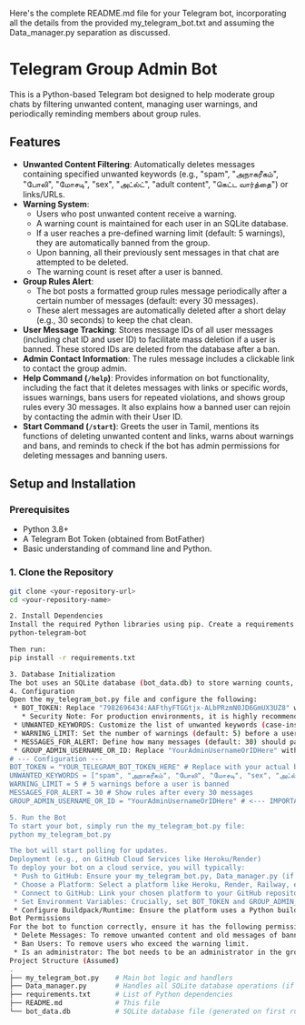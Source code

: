 Here's the complete README.md file for your Telegram bot, incorporating all the details from the provided my_telegram_bot.txt and assuming the Data_manager.py separation as discussed.
# Telegram Group Admin Bot

This is a Python-based Telegram bot designed to help moderate group chats by filtering unwanted content, managing user warnings, and periodically reminding members about group rules.

## Features

* **Unwanted Content Filtering**: Automatically deletes messages containing specified unwanted keywords (e.g., "spam", "அநாகரீகம்", "போலி", "மோசடி", "sex", "அட்ல்ட்", "adult content", "கெட்ட வார்த்தை") or links/URLs.
* **Warning System**:
    * Users who post unwanted content receive a warning.
    * A warning count is maintained for each user in an SQLite database.
    * If a user reaches a pre-defined warning limit (default: 5 warnings), they are automatically banned from the group.
    * Upon banning, all their previously sent messages in that chat are attempted to be deleted.
    * The warning count is reset after a user is banned.
* **Group Rules Alert**:
    * The bot posts a formatted group rules message periodically after a certain number of messages (default: every 30 messages).
    * These alert messages are automatically deleted after a short delay (e.g., 30 seconds) to keep the chat clean.
* **User Message Tracking**: Stores message IDs of all user messages (including chat ID and user ID) to facilitate mass deletion if a user is banned. These stored IDs are deleted from the database after a ban.
* **Admin Contact Information**: The rules message includes a clickable link to contact the group admin.
* **Help Command (`/help`)**: Provides information on bot functionality, including the fact that it deletes messages with links or specific words, issues warnings, bans users for repeated violations, and shows group rules every 30 messages. It also explains how a banned user can rejoin by contacting the admin with their User ID.
* **Start Command (`/start`)**: Greets the user in Tamil, mentions its functions of deleting unwanted content and links, warns about warnings and bans, and reminds to check if the bot has admin permissions for deleting messages and banning users.

## Setup and Installation

### Prerequisites

* Python 3.8+
* A Telegram Bot Token (obtained from BotFather)
* Basic understanding of command line and Python.

### 1. Clone the Repository

```bash
git clone <your-repository-url>
cd <your-repository-name>

2. Install Dependencies
Install the required Python libraries using pip. Create a requirements.txt file with the following content:
python-telegram-bot

Then run:
pip install -r requirements.txt

3. Database Initialization
The bot uses an SQLite database (bot_data.db) to store warning counts, message counts, and message IDs. The database tables will be automatically initialized when the bot starts for the first time by calling init_db().
4. Configuration
Open the my_telegram_bot.py file and configure the following:
 * BOT_TOKEN: Replace "7982696434:AAFthyFTGGtjx-ALbPRzmN0JD6GmUX3UZ8" with your actual bot token obtained from BotFather.
   * Security Note: For production environments, it is highly recommended to use environment variables instead of hardcoding your bot token directly in the code.
 * UNWANTED_KEYWORDS: Customize the list of unwanted keywords (case-insensitive).
 * WARNING_LIMIT: Set the number of warnings (default: 5) before a user is banned.
 * MESSAGES_FOR_ALERT: Define how many messages (default: 30) should pass before the group rules alert is posted.
 * GROUP_ADMIN_USERNAME_OR_ID: Replace "YourAdminUsernameOrIDHere" with the Telegram username or user ID of your group admin. If using a username, do not include the '@' symbol. If using a user ID, make sure it's an integer.
# --- Configuration ---
BOT_TOKEN = "YOUR_TELEGRAM_BOT_TOKEN_HERE" # Replace with your actual bot token
UNWANTED_KEYWORDS = ["spam", "அநாகரீகம்", "போலி", "மோசடி", "sex", "அட்ல்ட்", "adult content", "கெட்ட வார்த்தை"]
WARNING_LIMIT = 5 # 5 warnings before a user is banned
MESSAGES_FOR_ALERT = 30 # Show rules after every 30 messages
GROUP_ADMIN_USERNAME_OR_ID = "YourAdminUsernameOrIDHere" # <--- IMPORTANT: REPLACE THIS

5. Run the Bot
To start your bot, simply run the my_telegram_bot.py file:
python my_telegram_bot.py

The bot will start polling for updates.
Deployment (e.g., on GitHub Cloud Services like Heroku/Render)
To deploy your bot on a cloud service, you will typically:
 * Push to GitHub: Ensure your my_telegram_bot.py, Data_manager.py (if you separated it), requirements.txt, and this README.md are pushed to a GitHub repository.
 * Choose a Platform: Select a platform like Heroku, Render, Railway, etc.
 * Connect to GitHub: Link your chosen platform to your GitHub repository.
 * Set Environment Variables: Crucially, set BOT_TOKEN and GROUP_ADMIN_USERNAME_OR_ID as environment variables within your deployment platform's settings. This is more secure than hardcoding them.
 * Configure Buildpack/Runtime: Ensure the platform uses a Python buildpack and executes my_telegram_bot.py as the main process.
Bot Permissions
For the bot to function correctly, ensure it has the following permissions in your Telegram group:
 * Delete Messages: To remove unwanted content and old messages of banned users.
 * Ban Users: To remove users who exceed the warning limit.
 * Is an administrator: The bot needs to be an administrator in the group.
Project Structure (Assumed)
.
├── my_telegram_bot.py    # Main bot logic and handlers
├── Data_manager.py       # Handles all SQLite database operations (if separated)
├── requirements.txt      # List of Python dependencies
├── README.md             # This file
└── bot_data.db           # SQLite database file (generated on first run)


